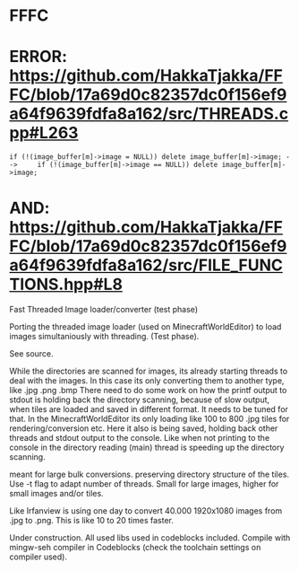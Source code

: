 # FFFC

# ERROR: https://github.com/HakkaTjakka/FFFC/blob/17a69d0c82357dc0f156ef9a64f9639fdfa8a162/src/THREADS.cpp#L263

    if (!(image_buffer[m]->image = NULL)) delete image_buffer[m]->image; -->     if (!(image_buffer[m]->image == NULL)) delete image_buffer[m]->image;

# AND: https://github.com/HakkaTjakka/FFFC/blob/17a69d0c82357dc0f156ef9a64f9639fdfa8a162/src/FILE_FUNCTIONS.hpp#L8

Fast Threaded Image loader/converter (test phase)

Porting the threaded image loader (used on MinecraftWorldEditor) to load images simultaniously with threading. (Test phase).

See source.

While the directories are scanned for images, its already starting threads to deal with the images.
In this case its only converting them to another type, like .jpg .png .bmp
There need to do some work on how the printf output to stdout is holding back the directory scanning, because of slow output, when tiles are loaded and saved in different format. It needs to be tuned for that. In the MinecraftWorldEditor its only loading like 100 to 800 .jpg tiles for rendering/conversion etc. Here it also is being saved, holding back other threads and stdout output to the console. Like when not printing to the console in the directory reading (main) thread is speeding up the directory scanning.

meant for large bulk conversions. preserving directory structure of the tiles. 
Use -t flag to adapt number of threads. Small for large images, higher for small images and/or tiles.

Like Irfanview is using one day to convert 40.000 1920x1080 images from .jpg to .png.
This is like 10 to 20 times faster.

Under construction. All used libs used in codeblocks included. 
Compile with mingw-seh compiler in Codeblocks (check the toolchain settings on compiler used).
